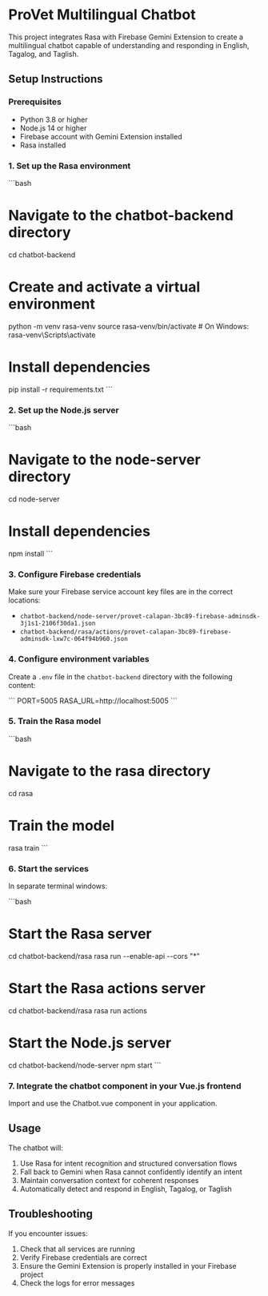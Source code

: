 # ProVet Multilingual Chatbot

This project integrates Rasa with Firebase Gemini Extension to create a multilingual chatbot capable of understanding and responding in English, Tagalog, and Taglish.

## Setup Instructions

### Prerequisites
- Python 3.8 or higher
- Node.js 14 or higher
- Firebase account with Gemini Extension installed
- Rasa installed

### 1. Set up the Rasa environment

\`\`\`bash
# Navigate to the chatbot-backend directory
cd chatbot-backend

# Create and activate a virtual environment
python -m venv rasa-venv
source rasa-venv/bin/activate  # On Windows: rasa-venv\Scripts\activate

# Install dependencies
pip install -r requirements.txt
\`\`\`

### 2. Set up the Node.js server

\`\`\`bash
# Navigate to the node-server directory
cd node-server

# Install dependencies
npm install
\`\`\`

### 3. Configure Firebase credentials

Make sure your Firebase service account key files are in the correct locations:
- `chatbot-backend/node-server/provet-calapan-3bc89-firebase-adminsdk-3j1s1-2106f30da1.json`
- `chatbot-backend/rasa/actions/provet-calapan-3bc89-firebase-adminsdk-lxw7c-064f94b960.json`

### 4. Configure environment variables

Create a `.env` file in the `chatbot-backend` directory with the following content:

\`\`\`
PORT=5005
RASA_URL=http://localhost:5005
\`\`\`

### 5. Train the Rasa model

\`\`\`bash
# Navigate to the rasa directory
cd rasa

# Train the model
rasa train
\`\`\`

### 6. Start the services

In separate terminal windows:

\`\`\`bash
# Start the Rasa server
cd chatbot-backend/rasa
rasa run --enable-api --cors "*"

# Start the Rasa actions server
cd chatbot-backend/rasa
rasa run actions

# Start the Node.js server
cd chatbot-backend/node-server
npm start
\`\`\`

### 7. Integrate the chatbot component in your Vue.js frontend

Import and use the Chatbot.vue component in your application.

## Usage

The chatbot will:
1. Use Rasa for intent recognition and structured conversation flows
2. Fall back to Gemini when Rasa cannot confidently identify an intent
3. Maintain conversation context for coherent responses
4. Automatically detect and respond in English, Tagalog, or Taglish

## Troubleshooting

If you encounter issues:
1. Check that all services are running
2. Verify Firebase credentials are correct
3. Ensure the Gemini Extension is properly installed in your Firebase project
4. Check the logs for error messages
